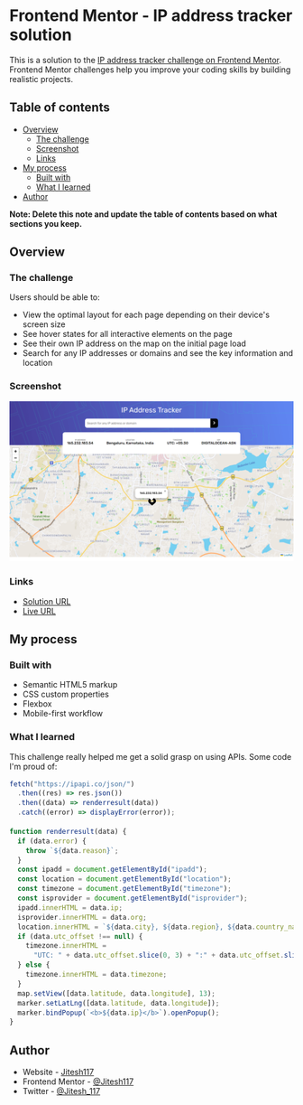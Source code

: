 # Frontend Mentor - IP address tracker solution

This is a solution to the [IP address tracker challenge on Frontend Mentor](https://www.frontendmentor.io/challenges/ip-address-tracker-I8-0yYAH0). Frontend Mentor challenges help you improve your coding skills by building realistic projects. 

## Table of contents

- [Overview](#overview)
  - [The challenge](#the-challenge)
  - [Screenshot](#screenshot)
  - [Links](#links)
- [My process](#my-process)
  - [Built with](#built-with)
  - [What I learned](#what-i-learned)
- [Author](#author)

**Note: Delete this note and update the table of contents based on what sections you keep.**

## Overview

### The challenge

Users should be able to:

- View the optimal layout for each page depending on their device's screen size
- See hover states for all interactive elements on the page
- See their own IP address on the map on the initial page load
- Search for any IP addresses or domains and see the key information and location

### Screenshot

![](./images/screenshot.png)

### Links

- [Solution URL](https://www.frontendmentor.io/solutions/ip-address-tracker-using-vanilla-js-Yt3gCTWThI)
-  [Live URL](https://ip-address-tracker-nine-chi.vercel.app/)

## My process

### Built with

- Semantic HTML5 markup
- CSS custom properties
- Flexbox
- Mobile-first workflow


### What I learned
This challenge really helped me get a solid grasp on using APIs.
Some code I'm proud of:
```js
fetch("https://ipapi.co/json/")
  .then((res) => res.json())
  .then((data) => renderresult(data))
  .catch((error) => displayError(error));

function renderresult(data) {
  if (data.error) {
    throw `${data.reason}`;
  }
  const ipadd = document.getElementById("ipadd");
  const location = document.getElementById("location");
  const timezone = document.getElementById("timezone");
  const isprovider = document.getElementById("isprovider");
  ipadd.innerHTML = data.ip;
  isprovider.innerHTML = data.org;
  location.innerHTML = `${data.city}, ${data.region}, ${data.country_name}`;
  if (data.utc_offset !== null) {
    timezone.innerHTML =
      "UTC: " + data.utc_offset.slice(0, 3) + ":" + data.utc_offset.slice(3);
  } else {
    timezone.innerHTML = data.timezone;
  }
  map.setView([data.latitude, data.longitude], 13);
  marker.setLatLng([data.latitude, data.longitude]);
  marker.bindPopup(`<b>${data.ip}</b>`).openPopup();
}
```

## Author
- Website - [Jitesh117](https://my-project-green-zeta.vercel.app/)
- Frontend Mentor - [@Jitesh117](https://www.frontendmentor.io/profile/yourusername)
- Twitter - [@Jitesh_117](https://www.twitter.com/yourusername)
